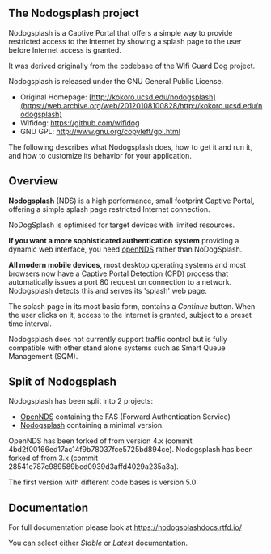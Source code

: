 ## The Nodogsplash project

Nodogsplash is a Captive Portal that offers a simple way to provide restricted access to the Internet by showing a splash page to the user before Internet access is granted.

It was derived originally from the codebase of the Wifi Guard Dog project.

Nodogsplash is released under the GNU General Public License.

* Original Homepage: [http://kokoro.ucsd.edu/nodogsplash](https://web.archive.org/web/20120108100828/http://kokoro.ucsd.edu/nodogsplash)
* Wifidog: https://github.com/wifidog
* GNU GPL: http://www.gnu.org/copyleft/gpl.html

The following describes what Nodogsplash does, how to get it and run it, and
how to customize its behavior for your application.

## Overview

**Nodogsplash** (NDS) is a high performance, small footprint Captive Portal, offering a simple splash page restricted Internet connection.

NoDogSplash is optimised for target devices with limited resources.

**If you want a more sophisticated authentication system** providing a dynamic web interface, you need [openNDS](https://github.com/openNDS/openNDS) rather than NoDogSplash.

**All modern mobile devices**, most desktop operating systems and most browsers now have a Captive Portal Detection (CPD) process that automatically issues a port 80 request on connection to a network. Nodogsplash detects this and serves its 'splash' web page.

The splash page in its most basic form, contains a *Continue* button. When the user clicks on it, access to the Internet is granted, subject to a preset time interval.

Nodogsplash does not currently support traffic control but is fully compatible with other stand alone systems such as Smart Queue Management (SQM).

## Split of Nodogsplash

Nodogsplash has been split into 2 projects:

* [OpenNDS](https://github.com/openNDS/openNDS) containing the FAS (Forward Authentication Service)
* [Nodogsplash](https://github.com/nodogsplash/nodogsplash) containing a minimal version.

OpenNDS has been forked of from version 4.x (commit 4bd2f00166ed17ac14f9b78037fce5725bd894ce).
Nodogsplash has been forked of from 3.x (commit 28541e787c989589bcd0939d3affd4029a235a3a).

The first version with different code bases is version 5.0

## Documentation

For full documentation please look at https://nodogsplashdocs.rtfd.io/

You can select either *Stable* or *Latest* documentation.

